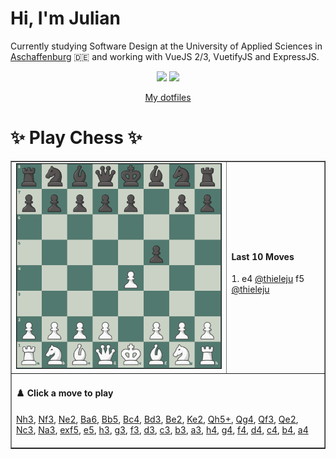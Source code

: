 # **Hi, I'm Julian**

Currently studying Software Design at the University of Applied Sciences in <a href="https://www.th-ab.de/en/" >Aschaffenburg</a> :de: and working with VueJS 2/3, VuetifyJS and ExpressJS.

<p align="center">
  <img src="https://github-readme-stats.vercel.app/api/top-langs/?username=thieleju&theme=blue-green&hide=jupyter%20notebook&layout=compact"  />
  <img width="420" src="https://github-readme-stats.vercel.app/api?username=thieleju&theme=blue-green&show_icons=true"/>
</p>

<p align="center">
    <a href="https://github.com/thieleju/dotfiles">My dotfiles</a>
</p>

<h1>✨ Play Chess ✨ </h1>

<table border="1" style="width:100%; border-collapse:collapse;">
<tr>
  <td><img src="https://raw.githubusercontent.com/thieleju/thieleju/main/games/game8/chessboard-1723988170.png" alt="Chessboard" width="550"/></td>
  <td>
    <h4>Last 10 Moves</h4>
    1. e4 <a href="https://github.com/@thieleju">@thieleju</a> f5 <a href="https://github.com/@thieleju">@thieleju</a><br>

  </td>
</tr>
<tr>
  <td colspan="2">
    <h4>♟️ Click a move to play</h4>
    <a href="https://github.com/thieleju/thieleju/issues/new?body=Click 'Submit new Issue' to play. Your move will be played in about 25 seconds&labels=chess&title=Nh3" target="_blank">Nh3</a>, <a href="https://github.com/thieleju/thieleju/issues/new?body=Click 'Submit new Issue' to play. Your move will be played in about 25 seconds&labels=chess&title=Nf3" target="_blank">Nf3</a>, <a href="https://github.com/thieleju/thieleju/issues/new?body=Click 'Submit new Issue' to play. Your move will be played in about 25 seconds&labels=chess&title=Ne2" target="_blank">Ne2</a>, <a href="https://github.com/thieleju/thieleju/issues/new?body=Click 'Submit new Issue' to play. Your move will be played in about 25 seconds&labels=chess&title=Ba6" target="_blank">Ba6</a>, <a href="https://github.com/thieleju/thieleju/issues/new?body=Click 'Submit new Issue' to play. Your move will be played in about 25 seconds&labels=chess&title=Bb5" target="_blank">Bb5</a>, <a href="https://github.com/thieleju/thieleju/issues/new?body=Click 'Submit new Issue' to play. Your move will be played in about 25 seconds&labels=chess&title=Bc4" target="_blank">Bc4</a>, <a href="https://github.com/thieleju/thieleju/issues/new?body=Click 'Submit new Issue' to play. Your move will be played in about 25 seconds&labels=chess&title=Bd3" target="_blank">Bd3</a>, <a href="https://github.com/thieleju/thieleju/issues/new?body=Click 'Submit new Issue' to play. Your move will be played in about 25 seconds&labels=chess&title=Be2" target="_blank">Be2</a>, <a href="https://github.com/thieleju/thieleju/issues/new?body=Click 'Submit new Issue' to play. Your move will be played in about 25 seconds&labels=chess&title=Ke2" target="_blank">Ke2</a>, <a href="https://github.com/thieleju/thieleju/issues/new?body=Click 'Submit new Issue' to play. Your move will be played in about 25 seconds&labels=chess&title=Qh5+" target="_blank">Qh5+</a>, <a href="https://github.com/thieleju/thieleju/issues/new?body=Click 'Submit new Issue' to play. Your move will be played in about 25 seconds&labels=chess&title=Qg4" target="_blank">Qg4</a>, <a href="https://github.com/thieleju/thieleju/issues/new?body=Click 'Submit new Issue' to play. Your move will be played in about 25 seconds&labels=chess&title=Qf3" target="_blank">Qf3</a>, <a href="https://github.com/thieleju/thieleju/issues/new?body=Click 'Submit new Issue' to play. Your move will be played in about 25 seconds&labels=chess&title=Qe2" target="_blank">Qe2</a>, <a href="https://github.com/thieleju/thieleju/issues/new?body=Click 'Submit new Issue' to play. Your move will be played in about 25 seconds&labels=chess&title=Nc3" target="_blank">Nc3</a>, <a href="https://github.com/thieleju/thieleju/issues/new?body=Click 'Submit new Issue' to play. Your move will be played in about 25 seconds&labels=chess&title=Na3" target="_blank">Na3</a>, <a href="https://github.com/thieleju/thieleju/issues/new?body=Click 'Submit new Issue' to play. Your move will be played in about 25 seconds&labels=chess&title=exf5" target="_blank">exf5</a>, <a href="https://github.com/thieleju/thieleju/issues/new?body=Click 'Submit new Issue' to play. Your move will be played in about 25 seconds&labels=chess&title=e5" target="_blank">e5</a>, <a href="https://github.com/thieleju/thieleju/issues/new?body=Click 'Submit new Issue' to play. Your move will be played in about 25 seconds&labels=chess&title=h3" target="_blank">h3</a>, <a href="https://github.com/thieleju/thieleju/issues/new?body=Click 'Submit new Issue' to play. Your move will be played in about 25 seconds&labels=chess&title=g3" target="_blank">g3</a>, <a href="https://github.com/thieleju/thieleju/issues/new?body=Click 'Submit new Issue' to play. Your move will be played in about 25 seconds&labels=chess&title=f3" target="_blank">f3</a>, <a href="https://github.com/thieleju/thieleju/issues/new?body=Click 'Submit new Issue' to play. Your move will be played in about 25 seconds&labels=chess&title=d3" target="_blank">d3</a>, <a href="https://github.com/thieleju/thieleju/issues/new?body=Click 'Submit new Issue' to play. Your move will be played in about 25 seconds&labels=chess&title=c3" target="_blank">c3</a>, <a href="https://github.com/thieleju/thieleju/issues/new?body=Click 'Submit new Issue' to play. Your move will be played in about 25 seconds&labels=chess&title=b3" target="_blank">b3</a>, <a href="https://github.com/thieleju/thieleju/issues/new?body=Click 'Submit new Issue' to play. Your move will be played in about 25 seconds&labels=chess&title=a3" target="_blank">a3</a>, <a href="https://github.com/thieleju/thieleju/issues/new?body=Click 'Submit new Issue' to play. Your move will be played in about 25 seconds&labels=chess&title=h4" target="_blank">h4</a>, <a href="https://github.com/thieleju/thieleju/issues/new?body=Click 'Submit new Issue' to play. Your move will be played in about 25 seconds&labels=chess&title=g4" target="_blank">g4</a>, <a href="https://github.com/thieleju/thieleju/issues/new?body=Click 'Submit new Issue' to play. Your move will be played in about 25 seconds&labels=chess&title=f4" target="_blank">f4</a>, <a href="https://github.com/thieleju/thieleju/issues/new?body=Click 'Submit new Issue' to play. Your move will be played in about 25 seconds&labels=chess&title=d4" target="_blank">d4</a>, <a href="https://github.com/thieleju/thieleju/issues/new?body=Click 'Submit new Issue' to play. Your move will be played in about 25 seconds&labels=chess&title=c4" target="_blank">c4</a>, <a href="https://github.com/thieleju/thieleju/issues/new?body=Click 'Submit new Issue' to play. Your move will be played in about 25 seconds&labels=chess&title=b4" target="_blank">b4</a>, <a href="https://github.com/thieleju/thieleju/issues/new?body=Click 'Submit new Issue' to play. Your move will be played in about 25 seconds&labels=chess&title=a4" target="_blank">a4</a>
     <br/><br/>
  </td>
</tr>
</table>
